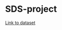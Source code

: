 # SDS-project

[Link to dataset](https://www.kaggle.com/heesoo37/120-years-of-olympic-history-athletes-and-results)
